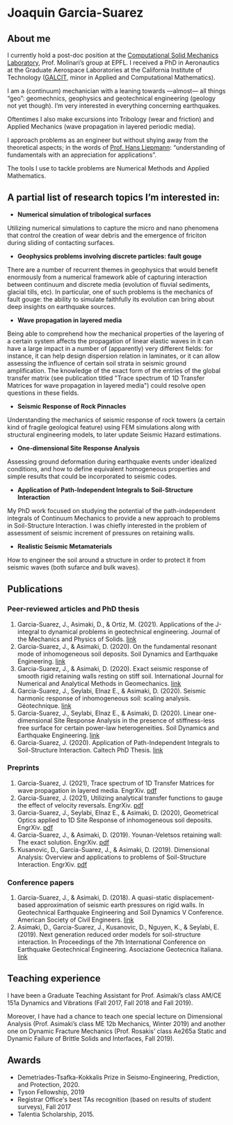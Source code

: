 # Joaquin Garcia-Suarez
## About me

I currently hold a post-doc position at the [Computational Solid Mechanics Laboratory](https://www.epfl.ch/labs/lsms/), Prof. Molinari’s group at EPFL. I received a PhD in Aeronautics at the Graduate Aerospace Laboratories at the California Institute of Technology ([GALCIT](https://galcit.caltech.edu/), minor in Applied and Computational Mathematics).

I am a (continuum) mechanician with a leaning towards —almost— all things “geo”: geomechnics, geophysics and geotechnical engineering (geology not yet though). I’m very interested in everything concerning earthquakes. 

Oftentimes I also make excursions into Tribology (wear and friction) and Applied Mechanics (wave propagation in layered periodic media). 

I approach problems as an engineer but without shying away from the theoretical aspects; in the words of [Prof. Hans Liepmann](https://oralhistories.library.caltech.edu/260/1/Liepmann%20OHO%20final.pdf): “understanding of fundamentals with an appreciation for applications”.

The tools I use to tackle problems are Numerical Methods and Applied Mathematics.


## A partial list of research topics I’m interested in:

- **Numerical simulation of tribological surfaces**

Utilizing numerical simulations to capture the micro and nano phenomena that control the creation of wear debris and the emergence of friciton during sliding of contacting surfaces. 

- **Geophysics problems involving discrete particles: fault gouge**

There are a number of recurrent themes in geophysics that would benefit enormously from a numerical framework able of capturing interaction between continuum and discrete media (evolution of fluvial sediments, glacial tills, etc). In particular, one of such problems is the mechanics of fault gouge: the ability to simulate faithfully its evolution can bring about deep insights on earthquake sources. 

- **Wave propagation in layered media**

Being able to comprehend how the mechanical properties of the layering of a certain system affects the propagation of linear elastic waves in it can have a large impact in a number of (apparently) very different fields: for instance, it can help design dispersion relation in laminates, or it can allow assessing the influence of certain soil strata in seismic ground amplification. The knowledge of the exact form of the entries of the global transfer matrix (see publication titled "Trace spectrum of 1D Transfer Matrices for wave propagation in layered media") could resolve open questions in these fields.

- **Seismic Response of Rock Pinnacles**

Understanding the mechanics of seismic response of rock towers (a certain kind of fragile geological feature) using FEM simulations along with structural engineering models, to later update Seismic Hazard estimations. 

- **One-dimensional Site Response Analysis**   

Assessing ground deformation during earthquake events under idealized conditions, and how to define equivalent homogeneous properties and simple results that could be incorporated to seismic codes.

- **Application of Path-Independent Integrals to Soil-Structure Interaction**    

My PhD work focused on studying the potential of the path-independent integrals of Continuum Mechanics to provide a new approach to problems in Soil-Structure Interaction. I was chiefly interested in the problem of assessment of seismic increment of pressures on retaining walls.

- **Realistic Seismic Metamaterials**

How to engineer the soil around a structure in order to protect it from seismic waves (both sufarce and bulk waves).



## Publications 

### Peer-reviewed articles and PhD thesis

1. Garcia-Suarez, J., Asimaki, D., & Ortiz, M. (2021). Applications of the J-integral to dynamical problems in geotechnical engineering. Journal of the Mechanics and Physics of Solids. [link](https://www.sciencedirect.com/science/article/pii/S002250962100051X)
2. Garcia-Suarez, J., & Asimaki, D. (2020). On the fundamental resonant mode of inhomogeneous soil deposits. Soil Dynamics and Earthquake Engineering. [link](https://www.sciencedirect.com/science/article/pii/S0267726119314599)
3. Garcia-Suarez, J., & Asimaki, D. (2020). Exact seismic response of smooth rigid retaining walls resting on stiff soil. International Journal for Numerical and Analytical Methods in Geomechanics. [link](https://onlinelibrary.wiley.com/doi/abs/10.1002/nag.3082)
4. Garcia-Suarez, J., Seylabi, Elnaz E., & Asimaki, D. (2020). Seismic harmonic response of inhomogeneous soil: scaling analysis. Géotechnique. [link](https://www.icevirtuallibrary.com/doi/abs/10.1680/jgeot.19.P.042)
5. Garcia-Suarez, J., Seylabi, Elnaz E., & Asimaki, D. (2020). Linear one-dimensional Site Response Analysis in the presence of stiffness-less free surface for certain power-law heterogeneities. Soil Dynamics and Earthquake Engineering. [link](https://www.sciencedirect.com/science/article/pii/S0267726120311568)
6. Garcia-Suarez, J. (2020). Application of Path-Independent Integrals to Soil-Structure Interaction. Caltech PhD Thesis. [link](https://thesis.library.caltech.edu/13587/)


### Preprints
1. Garcia-Suarez, J. (2021), Trace spectrum of 1D Transfer Matrices for wave propagation in layered media. EngrXiv. [pdf](https://engrxiv.org/ygt8z)
2. Garcia-Suarez, J. (2021), Utilizing analytical transfer functions to gauge the effect of velocity reversals. EngrXiv. [pdf](https://engrxiv.org/vt6jq/)
3. Garcia-Suarez, J., Seylabi, Elnaz E., & Asimaki, D. (2020), Geometrical Optics applied to 1D Site Response of inhomogeneous soil deposits. EngrXiv. [pdf](https://engrxiv.org/db7jv/)
4. Garcia-Suarez, J., & Asimaki, D. (2019). Younan-Veletsos retaining wall: The exact solution. EngrXiv. [pdf](https://engrxiv.org/a8fmx/)
5. Kusanovic, D., Garcia-Suarez, J., & Asimaki, D. (2019). Dimensional Analysis: Overview and applications to problems of Soil-Structure Interaction. EngrXiv. [pdf](https://engrxiv.org/m3ycp/)


### Conference papers
1. Garcia-Suarez, J., & Asimaki, D. (2018). A quasi-static displacement-based approximation of seismic earth pressures on rigid walls. In Geotechnical Earthquake Engineering and Soil Dynamics V Conference. American Society of Civil Engineers. [link](https://authors.library.caltech.edu/95709/)
2. Asimaki, D., Garcia-Suarez, J., Kusanovic, D., Nguyen, K., &  Seylabi, E. (2019). Next generation reduced order models for soil-structure interaction. In Proceedings of the 7th International Conference on Earthquake Geotechnical Engineering. Asociazione Geotecnica Italiana. [link](https://books.google.com/books?hl=en&lr=&id=_Jq4DwAAQBAJ&oi=fnd&pg=PA138&dq=info:9fOivXcBMYUJ:scholar.google.com&ots=uGoTF5wc02&sig=yz3uraQxYVDCwSmh0D14nq1YxdM#v=onepage&q&f=false)

## Teaching experience

I have been a Graduate Teaching Assistant for Prof. Asimaki’s class AM/CE 151a Dynamics and Vibrations (Fall 2017, Fall 2018 and Fall 2019).

Moreover, I have had a chance to teach one special lecture on Dimensional Analysis (Prof. Asimaki’s class ME 12b Mechanics, Winter 2019) and another one on Dynamic Fracture Mechanics (Prof. Rosakis’ class Ae265a Static and Dynamic Failure of Brittle Solids and Interfaces, Fall 2019). 

## Awards
- Demetriades-Tsafka-Kokkalis Prize in Seismo-Engineering, Prediction, and Protection, 2020.
- Tyson Fellowship, 2019
- Registrar Office's best TAs recognition (based on results of student surveys), Fall 2017
- Talentia Scholarship, 2015.
